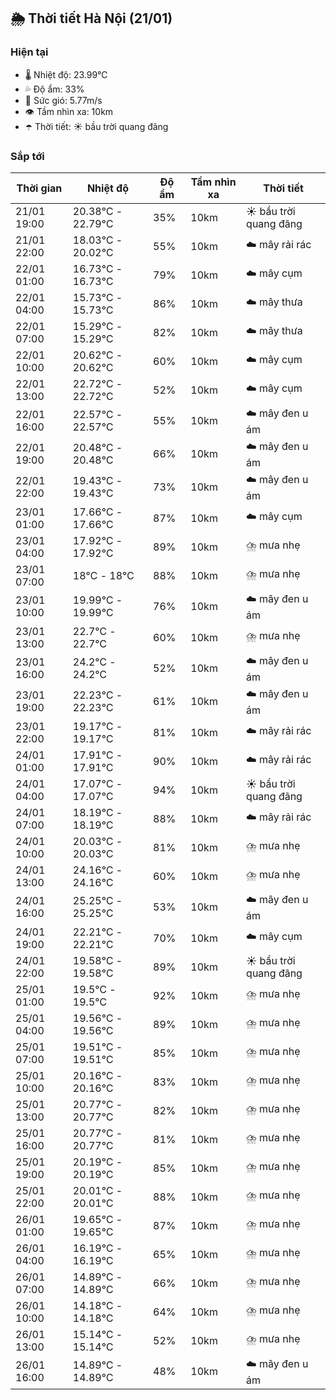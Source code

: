 ## 🌦️ Thời tiết Hà Nội (21/01)

### Hiện tại

- 🌡️ Nhiệt độ: 23.99℃
- 💦 Độ ẩm: 33%
- 💨 Sức gió: 5.77m/s
- 👁️ Tầm nhìn xa: 10km
- ☂️ Thời tiết: ☀️ bầu trời quang đãng

### Sắp tới

| Thời gian | Nhiệt độ | Độ ẩm | Tầm nhìn xa | Thời tiết |
| --- | --- | --- | --- | --- |
| 21/01 19:00 | 20.38℃ - 22.79℃ | 35% | 10km | ☀️ bầu trời quang đãng |
| 21/01 22:00 | 18.03℃ - 20.02℃ | 55% | 10km | ☁️ mây rải rác |
| 22/01 01:00 | 16.73℃ - 16.73℃ | 79% | 10km | ☁️ mây cụm |
| 22/01 04:00 | 15.73℃ - 15.73℃ | 86% | 10km | ☁️ mây thưa |
| 22/01 07:00 | 15.29℃ - 15.29℃ | 82% | 10km | ☁️ mây thưa |
| 22/01 10:00 | 20.62℃ - 20.62℃ | 60% | 10km | ☁️ mây cụm |
| 22/01 13:00 | 22.72℃ - 22.72℃ | 52% | 10km | ☁️ mây cụm |
| 22/01 16:00 | 22.57℃ - 22.57℃ | 55% | 10km | ☁️ mây đen u ám |
| 22/01 19:00 | 20.48℃ - 20.48℃ | 66% | 10km | ☁️ mây đen u ám |
| 22/01 22:00 | 19.43℃ - 19.43℃ | 73% | 10km | ☁️ mây đen u ám |
| 23/01 01:00 | 17.66℃ - 17.66℃ | 87% | 10km | ☁️ mây cụm |
| 23/01 04:00 | 17.92℃ - 17.92℃ | 89% | 10km | ⛈️ mưa nhẹ |
| 23/01 07:00 | 18℃ - 18℃ | 88% | 10km | ⛈️ mưa nhẹ |
| 23/01 10:00 | 19.99℃ - 19.99℃ | 76% | 10km | ☁️ mây đen u ám |
| 23/01 13:00 | 22.7℃ - 22.7℃ | 60% | 10km | ⛈️ mưa nhẹ |
| 23/01 16:00 | 24.2℃ - 24.2℃ | 52% | 10km | ☁️ mây đen u ám |
| 23/01 19:00 | 22.23℃ - 22.23℃ | 61% | 10km | ☁️ mây đen u ám |
| 23/01 22:00 | 19.17℃ - 19.17℃ | 81% | 10km | ☁️ mây rải rác |
| 24/01 01:00 | 17.91℃ - 17.91℃ | 90% | 10km | ☁️ mây rải rác |
| 24/01 04:00 | 17.07℃ - 17.07℃ | 94% | 10km | ☀️ bầu trời quang đãng |
| 24/01 07:00 | 18.19℃ - 18.19℃ | 88% | 10km | ☁️ mây rải rác |
| 24/01 10:00 | 20.03℃ - 20.03℃ | 81% | 10km | ⛈️ mưa nhẹ |
| 24/01 13:00 | 24.16℃ - 24.16℃ | 60% | 10km | ⛈️ mưa nhẹ |
| 24/01 16:00 | 25.25℃ - 25.25℃ | 53% | 10km | ☁️ mây đen u ám |
| 24/01 19:00 | 22.21℃ - 22.21℃ | 70% | 10km | ☁️ mây cụm |
| 24/01 22:00 | 19.58℃ - 19.58℃ | 89% | 10km | ☀️ bầu trời quang đãng |
| 25/01 01:00 | 19.5℃ - 19.5℃ | 92% | 10km | ⛈️ mưa nhẹ |
| 25/01 04:00 | 19.56℃ - 19.56℃ | 89% | 10km | ⛈️ mưa nhẹ |
| 25/01 07:00 | 19.51℃ - 19.51℃ | 85% | 10km | ⛈️ mưa nhẹ |
| 25/01 10:00 | 20.16℃ - 20.16℃ | 83% | 10km | ⛈️ mưa nhẹ |
| 25/01 13:00 | 20.77℃ - 20.77℃ | 82% | 10km | ⛈️ mưa nhẹ |
| 25/01 16:00 | 20.77℃ - 20.77℃ | 81% | 10km | ⛈️ mưa nhẹ |
| 25/01 19:00 | 20.19℃ - 20.19℃ | 85% | 10km | ⛈️ mưa nhẹ |
| 25/01 22:00 | 20.01℃ - 20.01℃ | 88% | 10km | ⛈️ mưa nhẹ |
| 26/01 01:00 | 19.65℃ - 19.65℃ | 87% | 10km | ⛈️ mưa nhẹ |
| 26/01 04:00 | 16.19℃ - 16.19℃ | 65% | 10km | ⛈️ mưa nhẹ |
| 26/01 07:00 | 14.89℃ - 14.89℃ | 66% | 10km | ⛈️ mưa nhẹ |
| 26/01 10:00 | 14.18℃ - 14.18℃ | 64% | 10km | ⛈️ mưa nhẹ |
| 26/01 13:00 | 15.14℃ - 15.14℃ | 52% | 10km | ⛈️ mưa nhẹ |
| 26/01 16:00 | 14.89℃ - 14.89℃ | 48% | 10km | ☁️ mây đen u ám |
